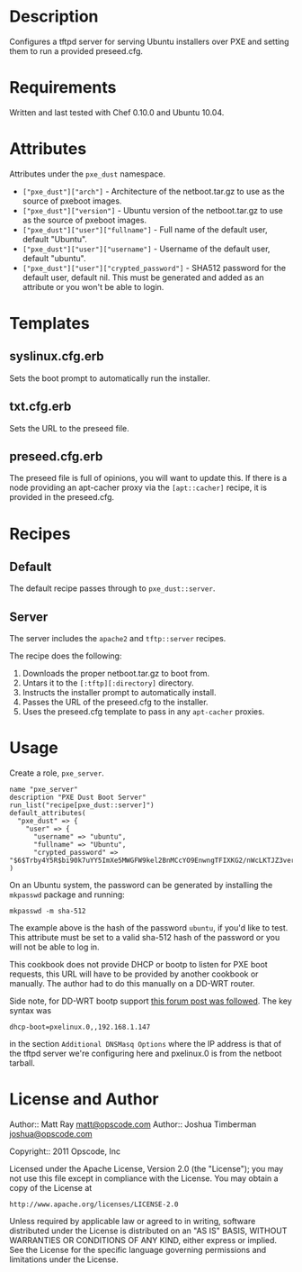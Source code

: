Description
===========

Configures a tftpd server for serving Ubuntu installers over PXE and setting them to run a provided preseed.cfg.

Requirements
============

Written and last tested with Chef 0.10.0 and Ubuntu 10.04.

Attributes
==========

Attributes under the `pxe_dust` namespace.

* `["pxe_dust"]["arch"]` - Architecture of the netboot.tar.gz to use as the source of pxeboot images.
* `["pxe_dust"]["version"]` - Ubuntu version of the netboot.tar.gz to use as the source of pxeboot images.
* `["pxe_dust"]["user"]["fullname"]` - Full name of the default user, default "Ubuntu".
* `["pxe_dust"]["user"]["username"]` - Username of the default user, default "ubuntu".
* `["pxe_dust"]["user"]["crypted_password"]` - SHA512 password for the default user, default nil. This must be generated and added as an attribute or you won't be able to login.

Templates
=========

syslinux.cfg.erb
----------------

Sets the boot prompt to automatically run the installer.

txt.cfg.erb
-----------

Sets the URL to the preseed file.

preseed.cfg.erb
---------------

The preseed file is full of opinions, you will want to update this. If there is a node providing an apt-cacher proxy via the `[apt::cacher]` recipe, it is provided in the preseed.cfg.

Recipes
=======

Default
-------

The default recipe passes through to `pxe_dust::server`.

Server
------

The server includes the `apache2` and `tftp::server` recipes.

The recipe does the following:

1. Downloads the proper netboot.tar.gz to boot from.
2. Untars it to the `[:tftp][:directory]` directory.
3. Instructs the installer prompt to automatically install.
4. Passes the URL of the preseed.cfg to the installer.
5. Uses the preseed.cfg template to pass in any `apt-cacher` proxies.

Usage
=====

Create a role, `pxe_server`.

    name "pxe_server"
    description "PXE Dust Boot Server"
    run_list("recipe[pxe_dust::server]")
    default_attributes(
      "pxe_dust" => {
        "user" => {
          "username" => "ubuntu",
          "fullname" => "Ubuntu",
          "crypted_password" => "$6$Trby4Y5R$bi90k7uYY5ImXe5MWGFW9kel2BnMCcYO9EnwngTFIXKG2/nWcLKTJZ3verMFnpFbITI9.eHwZ.HR1UPeKbCAV1"
    )

On an Ubuntu system, the password can be generated by installing the `mkpasswd` package and running:

    mkpasswd -m sha-512

The example above is the hash of the password `ubuntu`, if you'd like to test. This attribute must be set to a valid sha-512 hash of the password or you will not be able to log in.

This cookbook does not provide DHCP or bootp to listen for PXE boot requests, this URL will have to be provided by another cookbook or manually. The author had to do this manually on a DD-WRT router.

Side note, for DD-WRT bootp support [this forum post was followed](http://www.dd-wrt.com/phpBB2/viewtopic.php?t=4662). The key syntax was

    dhcp-boot=pxelinux.0,,192.168.1.147

in the section `Additional DNSMasq Options` where the IP address is that of the tftpd server we're configuring here and pxelinux.0 is from the netboot tarball.

License and Author
==================

Author:: Matt Ray <matt@opscode.com>
Author:: Joshua Timberman <joshua@opscode.com>

Copyright:: 2011 Opscode, Inc

Licensed under the Apache License, Version 2.0 (the "License");
you may not use this file except in compliance with the License.
You may obtain a copy of the License at

    http://www.apache.org/licenses/LICENSE-2.0

Unless required by applicable law or agreed to in writing, software
distributed under the License is distributed on an "AS IS" BASIS,
WITHOUT WARRANTIES OR CONDITIONS OF ANY KIND, either express or implied.
See the License for the specific language governing permissions and
limitations under the License.
